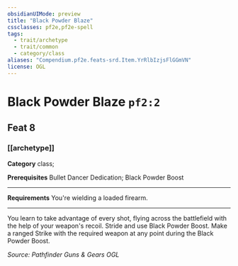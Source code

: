 ```yaml
---
obsidianUIMode: preview
title: "Black Powder Blaze"
cssclasses: pf2e,pf2e-spell
tags:
  - trait/archetype
  - trait/common
  - category/class
aliases: "Compendium.pf2e.feats-srd.Item.YrRlbIzjsFlGGmVN"
license: OGL
---
```

# Black Powder Blaze `pf2:2`
## Feat 8
### [[archetype]]

**Category** class; 



**Prerequisites** Bullet Dancer Dedication; Black Powder Boost
* * *
**Requirements** You're wielding a loaded firearm.

* * *

You learn to take advantage of every shot, flying across the battlefield with the help of your weapon's recoil. Stride and use Black Powder Boost. Make a ranged Strike with the required weapon at any point during the Black Powder Boost.

*Source: Pathfinder Guns & Gears*
*OGL*